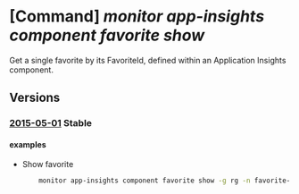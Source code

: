 # [Command] _monitor app-insights component favorite show_

Get a single favorite by its FavoriteId, defined within an Application Insights component.

## Versions

### [2015-05-01](/Resources/mgmt-plane/L3N1YnNjcmlwdGlvbnMve30vcmVzb3VyY2Vncm91cHMve30vcHJvdmlkZXJzL21pY3Jvc29mdC5pbnNpZ2h0cy9jb21wb25lbnRzL3t9L2Zhdm9yaXRlcy97fQ==/2015-05-01.xml) **Stable**

<!-- mgmt-plane /subscriptions/{}/resourcegroups/{}/providers/microsoft.insights/components/{}/favorites/{} 2015-05-01 -->

#### examples

- Show favorite
    ```bash
        monitor app-insights component favorite show -g rg -n favorite-name --resource-name component-name
    ```
